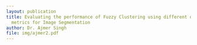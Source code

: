 ```yaml
---
layout: publication
title: Evaluating the performance of Fuzzy Clustering using different distance
  metrics for Image Segmentation
author: Dr. Ajmer Singh
file: img/ajmer2.pdf
---
```

